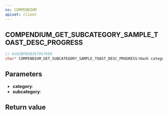 ```yaml
---
ns: COMPENDIUM
apiset: client
---
```

## COMPENDIUM_GET_SUBCATEGORY_SAMPLE_TOAST_DESC_PROGRESS

```c
// 0x82BFB5B367957699
char* COMPENDIUM_GET_SUBCATEGORY_SAMPLE_TOAST_DESC_PROGRESS(Hash category, Hash subcategory);
```


## Parameters
* **category**:
* **subcategory**:

## Return value